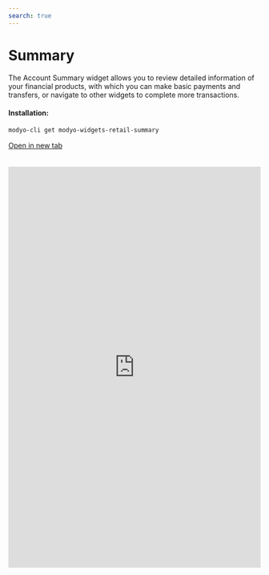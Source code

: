 ```yaml
---
search: true
---
```


# Summary

The Account Summary widget allows you to review detailed information of your financial products, with which you can make basic payments and transfers, or navigate to other widgets to complete more transactions.

#### Installation:

```bash
modyo-cli get modyo-widgets-retail-summary
```

[Open in new tab](https://widgets-es.modyo.com/personas/resumen-de-cuentas)

<iframe id="widgetFrame" src="https://widgets-es.modyo.com/personas/resumen-de-cuentas" width="100%"  frameBorder="0"  style="min-height:800px;overflow:auto;margin-top:20px;"></p>

<h3 spaces-before="0">
  Purpose
</h3>

<p spaces-before="0">
  The Account Summary presents a customer's financial state within the different products they have with the financial institution (Accounts and Credit Cards). (Cuentas y Tarjetas).
</p>

<p spaces-before="0">
  Each summary presents financial information for a specific product both numerically and graphically.
</p>

<h4 spaces-before="0">
  Checking Account
</h4>

<p spaces-before="0">
  The Checking Account section allows you to see an overview of the available balance amounts and gives you access to transactions such as transfers and movements.
</p>

<table spaces-before="0">
  <tr>
    <th align="left">
      Feature
    </th>
    
    <th align="left">
      Description
    </th>
  </tr>
  
  <tr>
    <td align="left">
      Available Balance
    </td>
    
    <td align="left">
      Shows the total available balance in the checking account.
    </td>
  </tr>
  
  <tr>
    <td align="left">
      Withdrawals
    </td>
    
    <td align="left">
      Allows you to see the total withdrawals within the account.
    </td>
  </tr>
  
  <tr>
    <td align="left">
      Deposits
    </td>
    
    <td align="left">
      Shows the total credits or deposits made to an account.
    </td>
  </tr>
  
  <tr>
    <td align="left">
      Line of Credit
    </td>
    
    <td align="left">
      Displays the line of credit status of the account.
    </td>
  </tr>
  
  <tr>
    <td align="left">
      Available Balance
    </td>
    
    <td align="left">
      Displays the total available balance in the line of credit associated with the account.
    </td>
  </tr>
  
  <tr>
    <td align="left">
      Transfer
    </td>
    
    <td align="left">
      Switches to the Transfer widget associated with the account.
    </td>
  </tr>
  
  <tr>
    <td align="left">
      Transactions
    </td>
    
    <td align="left">
      Switches to the Transfers History widget, to see each movement in detail.
    </td>
  </tr>
</table>

<h4 spaces-before="0">
  Savings Account
</h4>

<p spaces-before="0">
  Savings Accounts have the same features as Checking Accounts. However, Savings Accounts are not associated with Lines of Credit, and display a list of recent activity instead.
</p>

<table spaces-before="0">
  <tr>
    <th align="left">
      Feature
    </th>
    
    <th align="left">
      Description
    </th>
  </tr>
  
  <tr>
    <td align="left">
      Available Balance
    </td>
    
    <td align="left">
      Show the total available balance in the Savings Account.
    </td>
  </tr>
  
  <tr>
    <td align="left">
      Withdrawals
    </td>
    
    <td align="left">
      Allows you to see the total withdrawals within the account.
    </td>
  </tr>
  
  <tr>
    <td align="left">
      Deposits
    </td>
    
    <td align="left">
      Shows the total credits or deposits made to an account.
    </td>
  </tr>
  
  <tr>
    <td align="left">
      Recent activity
    </td>
    
    <td align="left">
      Displays a list of the latest transactions made within the account, together with the amounts and dates.
    </td>
  </tr>
  
  <tr>
    <td align="left">
      Transfer
    </td>
    
    <td align="left">
      Switches to the Transfer widget associated with the account.
    </td>
  </tr>
  
  <tr>
    <td align="left">
      Transactions
    </td>
    
    <td align="left">
      Switches to the Transfers History widget, to see each movement in detail.
    </td>
  </tr>
</table>

<h4 spaces-before="0">
  Credit Cards
</h4>

<p spaces-before="0">
  Each of the credit cards has its own section within the summary, which shows the details of each card, the total amount of credit used, the amount available, and the latest movements. The widget also allows you to separate national from international lines of credit, showing you graphically the usage of each one.
</p>

<table spaces-before="0">
  <tr>
    <th align="left">
      Feature
    </th>
    
    <th align="left">
      Description
    </th>
  </tr>
  
  <tr>
    <td align="left">
      Available Credit
    </td>
    
    <td align="left">
      Shows the current credit balance used and the amount of credit available, plus a graph indicating the amount used versus the total credit limit.
    </td>
  </tr>
  
  <tr>
    <td align="left">
      International Transactions
    </td>
    
    <td align="left">
      Displays the international amount used and authorized, plus a graph indicating the first number versus the authorized total in dollars.
    </td>
  </tr>
  
  <tr>
    <td align="left">
      Pay
    </td>
    
    <td align="left">
      Switches to the Card Payment widget, where you can pay invoiced amounts.
    </td>
  </tr>
  
  <tr>
    <td align="left">
      Transactions
    </td>
    
    <td align="left">
      Switches to the Transactions widget of the card, where you can review the details of each transaction.
    </td>
  </tr>
</table>

<script>

  export default {
    mounted() {

      function setIframeHeightCO(id, ht) {
          var ifrm = document.getElementById(id);
          if(ifrm) {
            ifrm.style.height = ht + 4 + "px";
          }
      }
      // iframed document sends its height using postMessage
      function handleDocHeightMsg(e) {
          // check origin
          if ( e.origin === 'https://widgets-es.modyo.com' ) {
              // parse data
              var data = JSON.parse( e.data );

              console.log('data:', data)
              // check data object
              if ( data['docHeight'] ) {
                  setIframeHeightCO( 'widgetFrame', data['docHeight'] );
              } else {
                  setIframeHeightCO( 'widgetFrame', 700 );
              }
          }
      }

      // assign message handler
      if ( window.addEventListener ) {
          window.addEventListener('message', handleDocHeightMsg, false);
      }
    }
  }

</script>
